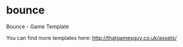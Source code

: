 # bounce
Bounce - Game Template

You can find more templates here: http://thatgamesguy.co.uk/assets/
